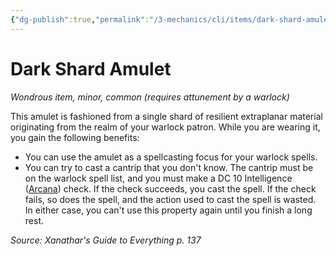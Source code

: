 ```yaml
---
{"dg-publish":true,"permalink":"/3-mechanics/cli/items/dark-shard-amulet-xge/","tags":["ttrpg-cli/compendium/src/5e/xge","ttrpg-cli/item/attunement/required","ttrpg-cli/item/rarity/common","ttrpg-cli/item/tier/minor"],"noteIcon":""}
---
```


# Dark Shard Amulet
*Wondrous item, minor, common (requires attunement by a warlock)*  



This amulet is fashioned from a single shard of resilient extraplanar material originating from the realm of your warlock patron. While you are wearing it, you gain the following benefits:

- You can use the amulet as a spellcasting focus for your warlock spells.  
- You can try to cast a cantrip that you don't know. The cantrip must be on the warlock spell list, and you must make a DC 10 Intelligence ([Arcana](3-Mechanics/CLI/rules/skills.md#Arcana)) check. If the check succeeds, you cast the spell. If the check fails, so does the spell, and the action used to cast the spell is wasted. In either case, you can't use this property again until you finish a long rest.  

*Source: Xanathar's Guide to Everything p. 137*